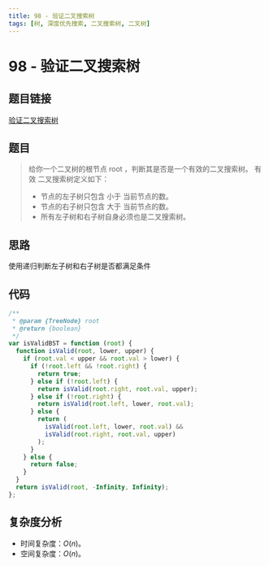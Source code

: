 ```yaml
---
title: 98 - 验证二叉搜索树
tags: [树, 深度优先搜索, 二叉搜索树, 二叉树]
---
```


# 98 - 验证二叉搜索树

## 题目链接
[验证二叉搜索树](https://leetcode.cn/problems/validate-binary-search-tree/description/)

## 题目
> 给你一个二叉树的根节点 root ，判断其是否是一个有效的二叉搜索树。 
> 有效 二叉搜索树定义如下： 
> - 节点的左子树只包含 小于 当前节点的数。
> - 节点的右子树只包含 大于 当前节点的数。
> - 所有左子树和右子树自身必须也是二叉搜索树。

## 思路
使用递归判断左子树和右子树是否都满足条件

## 代码
```javascript showLineNumbers
/**
 * @param {TreeNode} root
 * @return {boolean}
 */
var isValidBST = function (root) {
  function isValid(root, lower, upper) {
    if (root.val < upper && root.val > lower) {
      if (!root.left && !root.right) {
        return true;
      } else if (!root.left) {
        return isValid(root.right, root.val, upper);
      } else if (!root.right) {
        return isValid(root.left, lower, root.val);
      } else {
        return (
          isValid(root.left, lower, root.val) &&
          isValid(root.right, root.val, upper)
        );
      }
    } else {
      return false;
    }
  }
  return isValid(root, -Infinity, Infinity);
};
```

## 复杂度分析
- 时间复杂度：$O(n)$。
- 空间复杂度：$O(n)$。